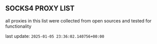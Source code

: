 ## SOCKS4 PROXY LIST

all proxies in this list were collected from open sources and tested for functionality

last update: `2025-01-05 23:36:02.140756+00:00`